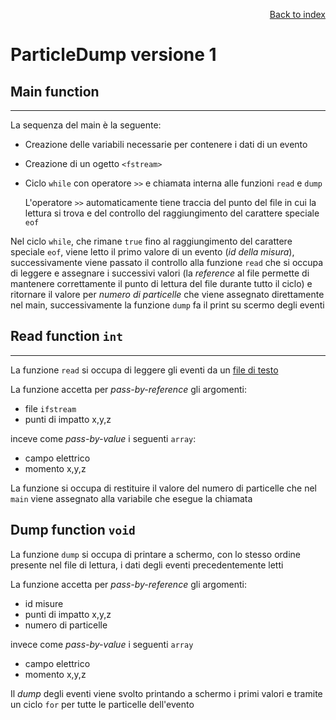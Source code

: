 <div style="text-align: right">

[Back to index](../README.md)
</div>

# ParticleDump versione 1

## Main function
---

La sequenza del main è la seguente:

- Creazione delle variabili necessarie per contenere i dati di un evento
- Creazione di un ogetto `<fstream>`
- Ciclo `while` con operatore `>>` e chiamata interna alle funzioni `read` e `dump`

	L'operatore `>>` automaticamente tiene traccia del punto del file in cui la lettura si trova e del controllo del raggiungimento del carattere speciale `eof`

Nel ciclo `while`, che rimane `true` fino al raggiungimento del carattere speciale `eof`, viene letto il primo valore di un evento (*id della misura*), successivamente viene passato il controllo alla funzione `read` che si occupa di leggere e assegnare i successivi valori (la *reference* al file permette di mantenere correttamente il punto di lettura del file durante tutto il ciclo) e ritornare il valore per *numero di particelle* che viene assegnato direttamente nel main, successivamente la funzione `dump` fa il print su scermo degli eventi

## Read function `int`
---

La funzione `read` si occupa di leggere gli eventi da un [file di testo](../particles_events)

La funzione accetta per *pass-by-reference* gli argomenti:

- file `ifstream` 
- punti di impatto x,y,z

inceve come *pass-by-value* i seguenti `array`:

- campo elettrico
- momento x,y,z

La funzione si occupa di restituire il valore del numero di particelle che nel `main` viene assegnato alla variabile che esegue la chiamata

## Dump function `void`

La funzione `dump` si occupa di printare a schermo, con lo stesso ordine presente nel file di lettura, i dati degli eventi precedentemente letti

La funzione accetta per *pass-by-reference* gli argomenti:

- id misure
- punti di impatto x,y,z
- numero di particelle

invece come *pass-by-value* i seguenti `array`

- campo elettrico
- momento x,y,z

Il *dump* degli eventi viene svolto printando a schermo i primi valori e tramite un ciclo `for` per tutte le particelle dell'evento